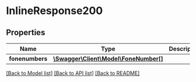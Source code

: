 # InlineResponse200

## Properties
Name | Type | Description | Notes
------------ | ------------- | ------------- | -------------
**fonenumbers** | [**\Swagger\Client\Model\FoneNumber[]**](FoneNumber.md) |  | [optional] 

[[Back to Model list]](../README.md#documentation-for-models) [[Back to API list]](../README.md#documentation-for-api-endpoints) [[Back to README]](../README.md)


